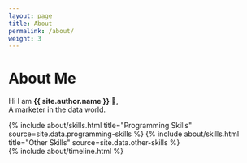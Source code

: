 ```yaml
---
layout: page
title: About
permalink: /about/
weight: 3
---
```


# **About Me**

Hi I am **{{ site.author.name }}** :watermelon:,<br>
A marketer in the data world. 

<div class="row">
{% include about/skills.html title="Programming Skills" source=site.data.programming-skills %}
{% include about/skills.html title="Other Skills" source=site.data.other-skills %}
</div>



<div class="row">
{% include about/timeline.html %}
</div>
